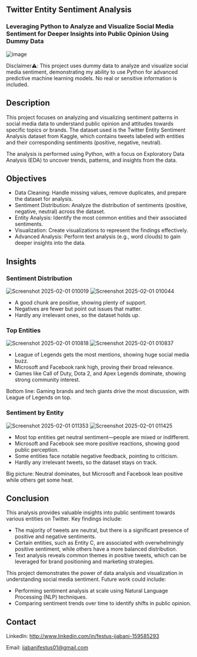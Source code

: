 ## Twitter Entity Sentiment Analysis
### Leveraging Python to Analyze and Visualize Social Media Sentiment for Deeper Insights into Public Opinion Using Dummy Data

 ![image](https://github.com/user-attachments/assets/599d4770-70e1-4871-8eba-c2f6b7f288f4)


Disclaimer⚠️: This project uses dummy data to analyze and visualize social media sentiment, demonstrating my ability to use Python for advanced predictive machine learning models. No real or sensitive information is included.

## Description
This project focuses on analyzing and visualizing sentiment patterns in social media data to understand public opinion and attitudes towards specific topics or brands. The dataset used is the Twitter Entity Sentiment Analysis dataset from Kaggle, which contains tweets labeled with entities and their corresponding sentiments (positive, negative, neutral).

The analysis is performed using Python, with a focus on Exploratory Data Analysis (EDA) to uncover trends, patterns, and insights from the data.

## Objectives
- Data Cleaning: Handle missing values, remove duplicates, and prepare the dataset for analysis.
- Sentiment Distribution: Analyze the distribution of sentiments (positive, negative, neutral) across the dataset.
- Entity Analysis: Identify the most common entities and their associated sentiments.
- Visualization: Create visualizations to represent the findings effectively.
- Advanced Analysis: Perform text analysis (e.g., word clouds) to gain deeper insights into the data.

## Insights
### Sentiment Distribution
![Screenshot 2025-02-01 010019](https://github.com/user-attachments/assets/caae31d4-fb2b-48bd-a78a-8b60fed226e7)
![Screenshot 2025-02-01 010044](https://github.com/user-attachments/assets/8daa6f28-d3d2-4be9-acdd-7b51c3a3c5e6)
- A good chunk are positive, showing plenty of support.
- Negatives are fewer but point out issues that matter.
- Hardly any irrelevant ones, so the dataset holds up.

### Top Entities
![Screenshot 2025-02-01 010818](https://github.com/user-attachments/assets/5c1ca5bc-54c2-4a21-b193-d5369f8641de)
![Screenshot 2025-02-01 010837](https://github.com/user-attachments/assets/d2b0179b-218b-4fb8-abb0-da587b4b49bf)
- League of Legends gets the most mentions, showing huge social media buzz.
- Microsoft and Facebook rank high, proving their broad relevance.
- Games like Call of Duty, Dota 2, and Apex Legends dominate, showing strong community interest.

Bottom line: Gaming brands and tech giants drive the most discussion, with League of Legends on top.

### Sentiment by Entity
![Screenshot 2025-02-01 011353](https://github.com/user-attachments/assets/33d594a6-ac02-4d02-bafb-581d87f1b39d)
![Screenshot 2025-02-01 011425](https://github.com/user-attachments/assets/546c893e-b818-4ff7-ae4c-509de224b01e)
- Most top entities get neutral sentiment—people are mixed or indifferent.
- Microsoft and Facebook see more positive reactions, showing good public perception.
- Some entities face notable negative feedback, pointing to criticism.
- Hardly any irrelevant tweets, so the dataset stays on track.

Big picture: Neutral dominates, but Microsoft and Facebook lean positive while others get some heat.

## Conclusion
This analysis provides valuable insights into public sentiment towards various entities on Twitter. Key findings include:
- The majority of tweets are neutral, but there is a significant presence of positive and negative sentiments.
- Certain entities, such as Entity C, are associated with overwhelmingly positive sentiment, while others have a more balanced distribution.
- Text analysis reveals common themes in positive tweets, which can be leveraged for brand positioning and marketing strategies.

This project demonstrates the power of data analysis and visualization in understanding social media sentiment. Future work could include:
- Performing sentiment analysis at scale using Natural Language Processing (NLP) techniques.
- Comparing sentiment trends over time to identify shifts in public opinion.

## Contact

Linkedln: http://www.linkedin.com/in/festus-ijabani-159585293

Email: ijabanifestus01@gmail.com
